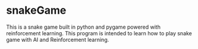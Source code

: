 # snakeGame
This is a snake game built in python and pygame powered with reinforcement learning. This program is intended to learn how to play snake game with AI and Reinforcement learning.
